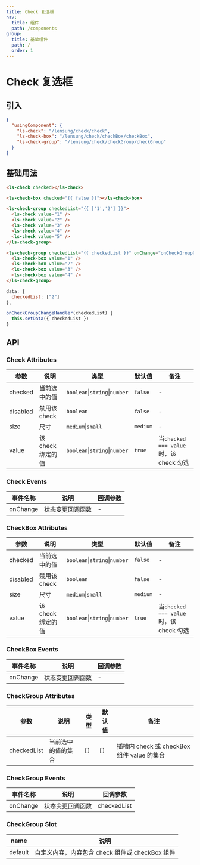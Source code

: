 ```yaml
---
title: Check 复选框
nav:
  title: 组件
  path: /components
group:
  title: 基础组件
  path: /
  order: 1
---
```


# Check 复选框

## 引入

```json
{
  "usingComponent": {
    "ls-check": "/lensung/check/check",
    "ls-check-box": "/lensung/check/checkBox/checkBox",
    "ls-check-group": "/lensung/check/checkGroup/checkGroup"
  }
}
```

## 基础用法

```html
<ls-check checked></ls-check>

<ls-check-box checked="{{ false }}"></ls-check-box>

<ls-check-group checkedList="{{ ['1','2'] }}">
  <ls-check value="1" />
  <ls-check value="2" />
  <ls-check value="3" />
  <ls-check value="4" />
  <ls-check value="5" />
</ls-check-group>

<ls-check-group checkedList="{{ checkedList }}" onChange="onCheckGroupChangeHandler">
  <ls-check-box value="1" />
  <ls-check-box value="2" />
  <ls-check-box value="3" />
  <ls-check-box value="4" />
</ls-check-group>
```

```js
data: {
  checkedList: ["2"]
},

onCheckGroupChangeHandler(checkedList) {
  this.setData({ checkedList })
}
```

## API

### Check Attributes

| 参数     | 说明              | 类型                          | 默认值   | 备注                                   |
| -------- | ----------------- | ----------------------------- | -------- | -------------------------------------- |
| checked  | 当前选中的值      | `boolean`\|`string`\|`number` | `false`  | -                                      |
| disabled | 禁用该 check      | `boolean`                     | `false`  | -                                      |
| size     | 尺寸              | `medium`\|`small`             | `medium` | -                                      |
| value    | 该 check 绑定的值 | `boolean`\|`string`\|`number` | `true`   | 当`checked === value`时，该 check 勾选 |

### Check Events

| 事件名称 | 说明             | 回调参数 |
| -------- | ---------------- | -------- |
| onChange | 状态变更回调函数 | -        |

### CheckBox Attributes

| 参数     | 说明              | 类型                          | 默认值   | 备注                                   |
| -------- | ----------------- | ----------------------------- | -------- | -------------------------------------- |
| checked  | 当前选中的值      | `boolean`\|`string`\|`number` | `false`  | -                                      |
| disabled | 禁用该 check      | `boolean`                     | `false`  | -                                      |
| size     | 尺寸              | `medium`\|`small`             | `medium` | -                                      |
| value    | 该 check 绑定的值 | `boolean`\|`string`\|`number` | `true`   | 当`checked === value`时，该 check 勾选 |

### CheckBox Events

| 事件名称 | 说明             | 回调参数 |
| -------- | ---------------- | -------- |
| onChange | 状态变更回调函数 | -        |


### CheckGroup Attributes

| 参数        | 说明               | 类型 | 默认值 | 备注                                       |
| ----------- | ------------------ | ---- | ------ | ------------------------------------------ |
| checkedList | 当前选中的值的集合 | `[]` | `[]`   | 插槽内 check 或 checkBox 组件 value 的集合 |

### CheckGroup Events

| 事件名称 | 说明             | 回调参数    |
| -------- | ---------------- | ----------- |
| onChange | 状态变更回调函数 | checkedList |

### CheckGroup Slot

| name    | 说明                                            |
| ------- | ----------------------------------------------- |
| default | 自定义内容，内容包含 check 组件或 checkBox 组件 |
